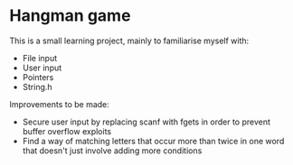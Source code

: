 # Hangman game

This is a small learning project, mainly to familiarise myself with:
- File input
- User input
- Pointers
- String.h

Improvements to be made:
- Secure user input by replacing scanf with fgets in order to prevent buffer overflow exploits
- Find a way of matching letters that occur more than twice in one word that doesn't just involve adding more conditions
